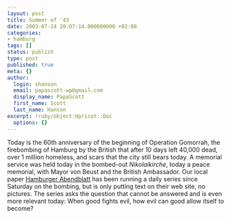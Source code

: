 ```yaml
---
layout: post
title: Summer of '43
date: 2003-07-24 20:07:14.000000000 +02:00
categories:
- hamburg
tags: []
status: publish
type: post
published: true
meta: {}
author:
  login: shanson
  email: papascott-wp@gmail.com
  display_name: PapaScott
  first_name: Scott
  last_name: Hanson
excerpt: !ruby/object:Hpricot::Doc
  options: {}
---
```

<p>Today is the 60th anniversary of the beginning of Operation Gomorrah, the firebombing of Hamburg by the British that after 10 days left 40,000 dead, over 1 million homeless, and scars that the city still bears today. A memorial service was held today in the bombed-out <i>Nikolaikirche</i>, today a peace memorial, with Mayor von Beust and the British Ambassador. Our local paper <a href="http://www.abendblatt.de">Hamburger Abendblatt</a> has been running a daily series since Saturday on the bombing, but is only putting text on their web site, no pictures. The series asks the question that cannot be answered and is even more relevant today: When good fights evil, how evil can good allow itself to become?</p>
